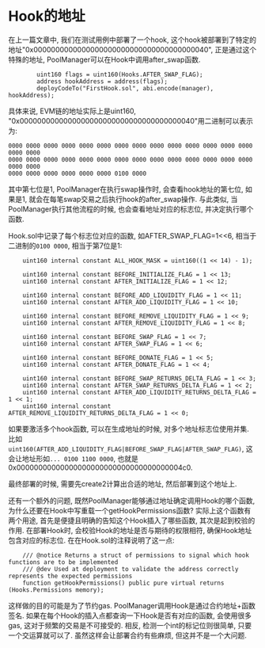 # Hook的地址

在上一篇文章中, 我们在测试用例中部署了一个hook, 这个hook被部署到了特定的地址"0x0000000000000000000000000000000000000040", 正是通过这个特殊的地址, PoolManager可以在Hook中调用after_swap函数.  

```solidity
        uint160 flags = uint160(Hooks.AFTER_SWAP_FLAG);
        address hookAddress = address(flags);
        deployCodeTo("FirstHook.sol", abi.encode(manager), hookAddress);
```

具体来说, EVM链的地址实际上是uint160, "0x0000000000000000000000000000000000000040"用二进制可以表示为:  

```
0000 0000 0000 0000 0000 0000 0000 0000 0000 0000 0000 0000 0000 0000 0000 0000 
0000 0000 0000 0000 0000 0000 0000 0000 0000 0000 0000 0000 0000 0000 0000 0000 
0000 0000 0000 0000 0000 0000 0100 0000
```

其中第七位是1,  PoolManager在执行swap操作时, 会查看hook地址的第七位, 如果是1, 就会在每笔swap交易之后执行hook的after_swap操作.  与此类似, 当PoolManager执行其他流程的时候, 也会查看地址对应的标志位, 并决定执行哪个函数. 

Hook.sol中记录了每个标志位对应的函数, 如AFTER_SWAP_FLAG=1<<6, 相当于二进制的```0100 0000```, 相当于第7位是1: 

```solidity
    uint160 internal constant ALL_HOOK_MASK = uint160((1 << 14) - 1);

    uint160 internal constant BEFORE_INITIALIZE_FLAG = 1 << 13;
    uint160 internal constant AFTER_INITIALIZE_FLAG = 1 << 12;

    uint160 internal constant BEFORE_ADD_LIQUIDITY_FLAG = 1 << 11;
    uint160 internal constant AFTER_ADD_LIQUIDITY_FLAG = 1 << 10;

    uint160 internal constant BEFORE_REMOVE_LIQUIDITY_FLAG = 1 << 9;
    uint160 internal constant AFTER_REMOVE_LIQUIDITY_FLAG = 1 << 8;

    uint160 internal constant BEFORE_SWAP_FLAG = 1 << 7;
    uint160 internal constant AFTER_SWAP_FLAG = 1 << 6;

    uint160 internal constant BEFORE_DONATE_FLAG = 1 << 5;
    uint160 internal constant AFTER_DONATE_FLAG = 1 << 4;

    uint160 internal constant BEFORE_SWAP_RETURNS_DELTA_FLAG = 1 << 3;
    uint160 internal constant AFTER_SWAP_RETURNS_DELTA_FLAG = 1 << 2;
    uint160 internal constant AFTER_ADD_LIQUIDITY_RETURNS_DELTA_FLAG = 1 << 1;
    uint160 internal constant AFTER_REMOVE_LIQUIDITY_RETURNS_DELTA_FLAG = 1 << 0;
```

如果要激活多个hook函数, 可以在生成地址的时候, 对多个地址标志位使用并集. 比如```uint160(AFTER_ADD_LIQUIDITY_FLAG|BEFORE_SWAP_FLAG|AFTER_SWAP_FLAG)```, 这会让地址形如```... 0100 1100 0000```,  也就是0x00000000000000000000000000000000000004c0. 

最终部署的时候, 需要先create2计算出合适的地址, 然后部署到这个地址上. 

还有一个额外的问题, 既然PoolManager能够通过地址确定调用Hook的哪个函数, 为什么还要在Hook中写重载一个getHookPermissions函数? 实际上这个函数有两个用途, 首先是便捷且明确的告知这个Hook插入了哪些函数, 其次是起到校验的作用. 在部署Hook时, 会校验Hook的地址是否与期待的权限相符, 确保Hook地址包含对应的标志位. 在在Hook.sol的注释说明了这一点: 

```solidity
    /// @notice Returns a struct of permissions to signal which hook functions are to be implemented
    /// @dev Used at deployment to validate the address correctly represents the expected permissions
    function getHookPermissions() public pure virtual returns (Hooks.Permissions memory);
```

这样做的目的可能是为了节约gas. PoolManager调用Hook是通过合约地址+函数签名. 如果在每个Hook的插入点都查询一下Hook是否有对应的函数, 会使用很多gas, 这对于频繁的交易是不可接受的. 相反, 检测一个int的标记位则很简单, 只要一个交运算就可以了.  虽然这样会让部署合约有些麻烦, 但这并不是一个大问题. 
